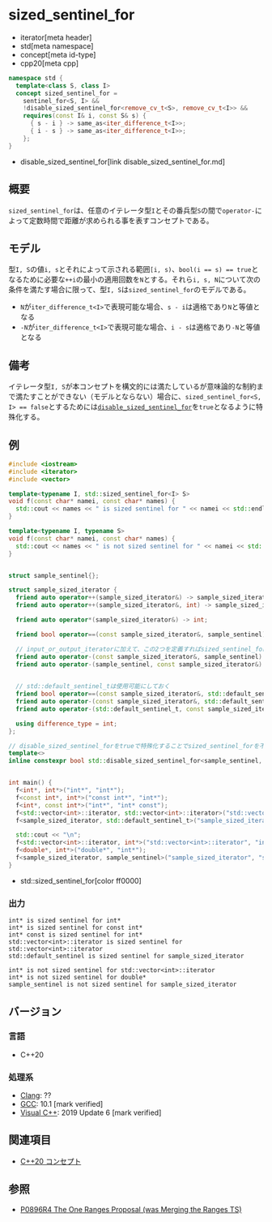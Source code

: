 # sized_sentinel_for
* iterator[meta header]
* std[meta namespace]
* concept[meta id-type]
* cpp20[meta cpp]

```cpp
namespace std {
  template<class S, class I>
  concept sized_sentinel_for =
    sentinel_for<S, I> &&
    !disable_sized_sentinel_for<remove_cv_t<S>, remove_cv_t<I>> &&
    requires(const I& i, const S& s) {
      { s - i } -> same_as<iter_difference_t<I>>;
      { i - s } -> same_as<iter_difference_t<I>>;
    };
}
```
* disable_sized_sentinel_for[link disable_sized_sentinel_for.md]

## 概要

`sized_sentinel_for`は、任意のイテレータ型`I`とその番兵型`S`の間で`operator-`によって定数時間で距離が求められる事を表すコンセプトである。

## モデル

型`I, S`の値`i, s`とそれによって示される範囲`[i, s)`、`bool(i == s) == true`となるために必要な`++i`の最小の適用回数を`N`とする。それら`i, s, N`について次の条件を満たす場合に限って、型`I, S`は`sized_sentinel_for`のモデルである。

- `N`が`iter_difference_t<I>`で表現可能な場合、`s - i`は適格であり`N`と等値となる
- `-N`が`iter_difference_t<I>`で表現可能な場合、`i - s`は適格であり`-N`と等値となる

## 備考

イテレータ型`I, S`が本コンセプトを構文的には満たしているが意味論的な制約まで満たすことができない（モデルとならない）場合に、`sized_sentinel_for<S, I> == false`とするためには[`disable_sized_sentinel_for`](disable_sized_sentinel_for.md)を`true`となるように特殊化する。

## 例

```cpp example
#include <iostream>
#include <iterator>
#include <vector>

template<typename I, std::sized_sentinel_for<I> S>
void f(const char* namei, const char* names) {
  std::cout << names << " is sized sentinel for " << namei << std::endl;
}

template<typename I, typename S>
void f(const char* namei, const char* names) {
  std::cout << names << " is not sized sentinel for " << namei << std::endl;
}


struct sample_sentinel{};

struct sample_sized_iterator {
  friend auto operator++(sample_sized_iterator&) -> sample_sized_iterator&;
  friend auto operator++(sample_sized_iterator&, int) -> sample_sized_iterator;

  friend auto operator*(sample_sized_iterator&) -> int;

  friend bool operator==(const sample_sized_iterator&, sample_sentinel);

  // input_or_output_iteratorに加えて、この2つを定義すればsized_sentinel_forとなる
  friend auto operator-(const sample_sized_iterator&, sample_sentinel) -> int;
  friend auto operator-(sample_sentinel, const sample_sized_iterator&) -> int;
  

  // std::default_sentinel_tは使用可能にしておく
  friend bool operator==(const sample_sized_iterator&, std::default_sentinel_t);
  friend auto operator-(const sample_sized_iterator&, std::default_sentinel_t) -> int;
  friend auto operator-(std::default_sentinel_t, const sample_sized_iterator&) -> int;

  using difference_type = int;
};

// disable_sized_sentinel_forをtrueで特殊化することでsized_sentinel_forを不適合にする
template<>
inline constexpr bool std::disable_sized_sentinel_for<sample_sentinel, sample_sized_iterator> = true;


int main() {
  f<int*, int*>("int*", "int*");
  f<const int*, int*>("const int*", "int*");
  f<int*, const int*>("int*", "int* const");
  f<std::vector<int>::iterator, std::vector<int>::iterator>("std::vector<int>::iterator", "std::vector<int>::iterator");
  f<sample_sized_iterator, std::default_sentinel_t>("sample_sized_iterator", "std::default_sentinel");

  std::cout << "\n";
  f<std::vector<int>::iterator, int*>("std::vector<int>::iterator", "int*");
  f<double*, int*>("double*", "int*");
  f<sample_sized_iterator, sample_sentinel>("sample_sized_iterator", "sample_sentinel");
}
```
* std::sized_sentinel_for[color ff0000]

### 出力
```
int* is sized sentinel for int*
int* is sized sentinel for const int*
int* const is sized sentinel for int*
std::vector<int>::iterator is sized sentinel for std::vector<int>::iterator
std::default_sentinel is sized sentinel for sample_sized_iterator

int* is not sized sentinel for std::vector<int>::iterator
int* is not sized sentinel for double*
sample_sentinel is not sized sentinel for sample_sized_iterator
```

## バージョン
### 言語
- C++20

### 処理系
- [Clang](/implementation.md#clang): ??
- [GCC](/implementation.md#gcc): 10.1 [mark verified]
- [Visual C++](/implementation.md#visual_cpp): 2019 Update 6 [mark verified]

## 関連項目

- [C++20 コンセプト](/lang/cpp20/concepts.md)

## 参照

- [P0896R4 The One Ranges Proposal (was Merging the Ranges TS)](http://www.open-std.org/jtc1/sc22/wg21/docs/papers/2018/p0896r4.pdf)
